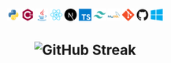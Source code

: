 <p align = "center">
	<a>
		<img alt="python" src="imgs/python-original.svg" width="5%" height="5%"/>
	</a>
	<a>
		<img alt="cpp" src="imgs/cplusplus-plain.svg" width="5%" height="5%"/>
	</a>
	<a>
		<img alt="java" src="imgs/java-original.svg" width="5%" height="5%"/>
	</a>
	<a>
		<img alt="react" src="imgs/react-original.svg" width="5%" height="5%"/>
	</a>
	<a>
		<img alt="nextjs" src="imgs/nextjs-original.svg" width="5%" height="5%"/>
	</a>
	<a>
		<img alt="ts" src="imgs/typescript-original.svg" width="5%" height="5%"/>
	</a>
	<a>
		<img alt="tailwind" src="imgs/tailwindcss-plain.svg" width="5%" height="5%"/>
	</a>
	<a>
		<img alt="sql" src="imgs/mysql-original-wordmark.svg" width="5%" height="5%"/>
	</a>
	<a>
        <img alt="git" src="imgs/git-plain.svg" width="5%" height="5%"/>
    </a>
    <a>
        <img alt="github" src="imgs/github-original.svg" width="5%" height="5%"/>
    </a>
    <a>
        <img alt="Windows" src="imgs/windows8-original.svg" width="5%" height="5%"/>
    </a>
</p>


<h1 align="center">

	
![GitHub Streak](https://github-readme-stats.vercel.app/api/top-langs/?username=darksnakepy&hide=python&theme=dark&layout=compact&hide_border=true)
